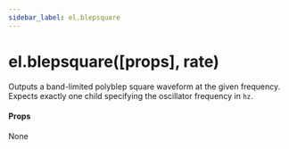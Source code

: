 ```yaml
---
sidebar_label: el.blepsquare
---
```


# el.blepsquare([props], rate)

Outputs a band-limited polyblep square waveform at the given frequency. Expects
exactly one child specifying the oscillator frequency in `hz`.

#### Props

None

